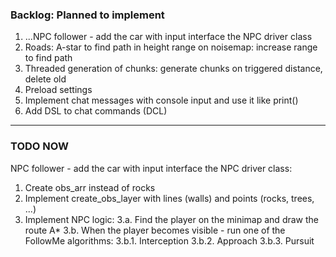 ### Backlog: Planned to implement
1. ...NPC follower - add the car with input interface the NPC driver class
2. Roads: A-star to find path in height range on noisemap: increase range to find path
3. Threaded generation of chunks: generate chunks on triggered distance, delete old
4. Preload settings
5. Implement chat messages with console input and use it like print()
6. Add DSL to chat commands (DCL)
---
### TODO NOW
NPC follower - add the car with input interface the NPC driver class:

1. Create obs_arr instead of rocks
2. Implement create_obs_layer with lines (walls) and points (rocks, trees, ...)
3. Implement NPC logic:
3.a. Find the player on the minimap and draw the route A*
3.b. When the player becomes visible - run one of the FollowMe algorithms:
3.b.1. Interception
3.b.2. Approach
3.b.3. Pursuit
